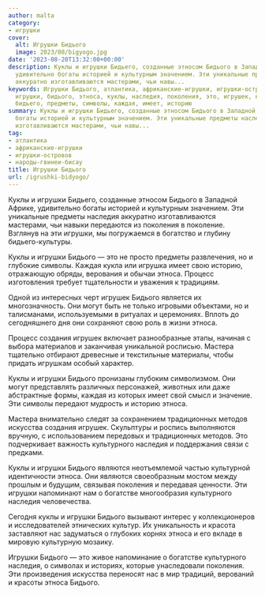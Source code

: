 ```yaml
---
author: malta
category:
- игрушки
cover:
  alt: Игрушки Бидього
  image: 2023/08/bigyogo.jpg
date: '2023-08-20T13:32:00+00:00'
description: Куклы и игрушки Бидьего, созданные этносом Бидього в Западной Африке,
  удивительно богаты историей и культурным значением. Эти уникальные предметы наследия
  аккуратно изготавливаются мастерами, чьи навы...
keywords: Игрушки Бидього, атлантика, африканские-игрушки, игрушки-островов, народы-гвинеи-бисау,
  игрушки, бидього, этноса, куклы, наследия, поколения, это, игрушек, культурного,
  бидьего, предметы, символы, каждая, имеет, историю
summary: Куклы и игрушки Бидьего, созданные этносом Бидього в Западной Африке, удивительно
  богаты историей и культурным значением. Эти уникальные предметы наследия аккуратно
  изготавливаются мастерами, чьи навы...
tag:
- атлантика
- африканские-игрушки
- игрушки-островов
- народы-гвинеи-бисау
title: Игрушки Бидього
url: /igrushki-bidyogo/
---
```


Куклы и игрушки Бидьего, созданные этносом Бидього в Западной Африке, удивительно богаты историей и культурным значением. Эти уникальные предметы наследия аккуратно изготавливаются мастерами, чьи навыки передаются из поколения в поколение. Взглянув на эти игрушки, мы погружаемся в богатство и глубину бидьего-культуры.

Куклы и игрушки Бидього — это не просто предметы развлечения, но и глубокие символы. Каждая кукла или игрушка имеет свою историю, отражающую обряды, верования и обычаи этноса. Процесс изготовления требует тщательности и уважения к традициям.

Одной из интересных черт игрушек Бидього является их многозначность. Они могут быть не только игровыми объектами, но и талисманами, используемыми в ритуалах и церемониях. Вплоть до сегодняшнего дня они сохраняют свою роль в жизни этноса.

Процесс создания игрушек включает разнообразные этапы, начиная с выбора материалов и заканчивая уникальной росписью. Мастера тщательно отбирают древесные и текстильные материалы, чтобы придать игрушкам особый характер.

Куклы и игрушки Бидього пронизаны глубоким символизмом. Они могут представлять различных персонажей, животных или даже абстрактные формы, каждая из которых имеет свой смысл и значение. Эти символы передают мудрость и историю этноса.

Мастера внимательно следят за сохранением традиционных методов искусства создания игрушек. Скульптуры и роспись выполняются вручную, с использованием передовых и традиционных методов. Это подчеркивает важность культурного наследия и поддержания связи с предками.

Куклы и игрушки Бидього являются неотъемлемой частью культурной идентичности этноса. Они являются своеобразным мостом между прошлым и будущим, связывая поколения и передавая ценности. Эти игрушки напоминают нам о богатстве многообразия культурного наследия человечества.

Сегодня куклы и игрушки Бидього вызывают интерес у коллекционеров и исследователей этнических культур. Их уникальность и красота заставляют нас задуматься о глубоких корнях этноса и его вкладе в мировую культурную мозаику.

Игрушки Бидього — это живое напоминание о богатстве культурного наследия, о символах и историях, которые унаследовали поколения. Эти произведения искусства переносят нас в мир традиций, верований и красоты этноса Бидього.